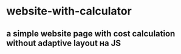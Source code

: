 # website-with-calculator
## a simple website page with cost calculation without adaptive layout на JS
